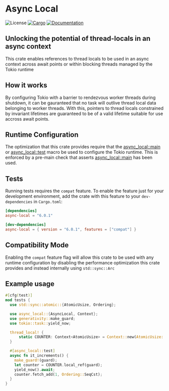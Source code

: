 # Async Local

![License](https://img.shields.io/badge/license-MIT-green.svg)
[![Cargo](https://img.shields.io/crates/v/async-local.svg)](https://crates.io/crates/async-local)
[![Documentation](https://docs.rs/async-local/badge.svg)](https://docs.rs/async-local)

## Unlocking the potential of thread-locals in an async context

This crate enables references to thread locals to be used in an async context across await points or within blocking threads managed by the Tokio runtime

## How it works

By configuring Tokio with a barrier to rendezvous worker threads during shutdown, it can be gauranteed that no task will outlive thread local data belonging to worker threads. With this, pointers to thread locals constrained by invariant lifetimes are guaranteed to be of a valid lifetime suitable for use accross await points.

## Runtime Configuration

The optimization that this crate provides require that the [async_local::main](https://docs.rs/async-local/latest/async_local/attr.main.html) or [async_local::test](https://docs.rs/async-local/latest/async_local/attr.test.html) macro be used to configure the Tokio runtime. This is enforced by a pre-main check that asserts [async_local::main](https://docs.rs/async-local/latest/async_local/attr.main.html) has been used.

## Tests

Running tests requires the `compat` feature. To enable the feature just for your development environment, add the crate with this feature to your `dev-dependencies` in `Cargo.toml`:

```toml
[dependencies]
async-local = "6.0.1"

[dev-dependencies]
async-local = { version = "6.0.1", features = ["compat"] }
```

## Compatibility Mode

Enabling the `compat` feature flag will allow this crate to be used with any runtime configuration by disabling the performance optimization this crate provides and instead internally using `std::sync::Arc`

## Example usage

```rust
#[cfg(test)]
mod tests {
  use std::sync::atomic::{AtomicUsize, Ordering};

  use async_local::{AsyncLocal, Context};
  use generativity::make_guard;
  use tokio::task::yield_now;

  thread_local! {
      static COUNTER: Context<AtomicUsize> = Context::new(AtomicUsize::new(0));
  }

  #[async_local::test]
  async fn it_increments() {
    make_guard!(guard);
    let counter = COUNTER.local_ref(guard);
    yield_now().await;
    counter.fetch_add(1, Ordering::SeqCst);
  }
}
```
